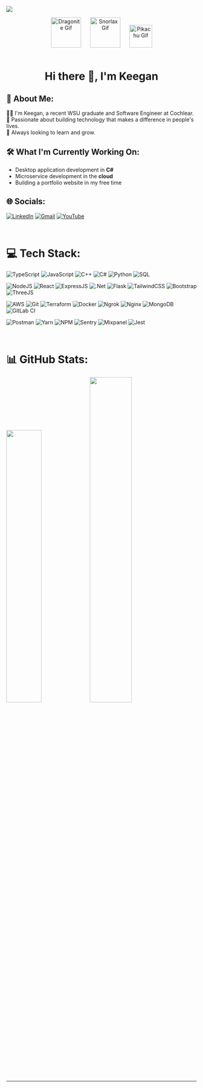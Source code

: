 [![](https://visitcount.itsvg.in/api?id=kengen1&icon=0&color=0)](https://visitcount.itsvg.in)


<div align="center">
  <div>
    <img src="https://media.tenor.com/uiWSnK1MQq0AAAAj/dragonite-pokemon.gif" width="80px" alt="Dragonite Gif" style="margin-right: 10px;">
    <img src="https://media4.giphy.com/media/v1.Y2lkPTc5MGI3NjExdXQycG5pNGwzcDRjMGdzaTJ0eXFpZjF4bG9hYXo2ZWV0MGFmdzd6bSZlcD12MV9pbnRlcm5hbF9naWZfYnlfaWQmY3Q9cw/GYB9dW0icvBg4/200w.webp" width="80px" alt="Snorlax Gif" style="margin: 0 10px;">
    <img src="https://64.media.tumblr.com/4ad9aceb84272026fdf2a62b54188bac/f477a949938a155a-14/s1280x1920/f2cf9a6e1a6413cda10d8a5f313ed544dfbfed0c.gif" width="60px" alt="Pikachu Gif" style="margin-left: 10px;">
  </div>
</div>
<br>
<div align="center">
    <h1> Hi there 👋, I'm Keegan </h1>
</div>

## 💫 About Me:
👨‍💻 I'm Keegan, a recent WSU graduate and Software Engineer at Cochlear.<br>
🚀 Passionate about building technology that makes a difference in people's lives.<br>
🌱 Always looking to learn and grow.

## 🛠 What I'm Currently Working On:
- Desktop application development in **C#**
- Microservice development in the **cloud**
- Building a portfolio website in my free time

## 🌐 Socials:
[![LinkedIn](https://img.shields.io/badge/LinkedIn-%230077B5.svg?style=for-the-badge&logo=linkedin&logoColor=white)](https://www.linkedin.com/in/keegan-hidson/)
[![Gmail](https://img.shields.io/badge/Gmail-D14836.svg?style=for-the-badge&logo=gmail&logoColor=white)](mailto:keeganhidson00@gmail.com)
[![YouTube](https://img.shields.io/badge/YouTube-%23D3D3D3.svg?style=for-the-badge&logo=youtube&logoColor=white)](https://www.youtube.com/watch?v=dQw4w9WgXcQ)

<br>

# 💻 Tech Stack:

![TypeScript](https://img.shields.io/badge/typescript-%23007ACC.svg?style=for-the-badge&logo=typescript&logoColor=white)
![JavaScript](https://img.shields.io/badge/javascript-%23323330.svg?style=for-the-badge&logo=javascript&logoColor=%23F7DF1E)
![C++](https://img.shields.io/badge/c++-%2300599C.svg?style=for-the-badge&logo=c%2B%2B&logoColor=white)
![C#](https://img.shields.io/badge/c%23-%23239120.svg?style=for-the-badge&logo=csharp&logoColor=white)
![Python](https://img.shields.io/badge/python-3670A0?style=for-the-badge&logo=python&logoColor=ffdd54)
![SQL](https://img.shields.io/badge/sql-4479A1.svg?style=for-the-badge&logo=mysql&logoColor=white)

![NodeJS](https://img.shields.io/badge/node.js-6DA55F?style=for-the-badge&logo=node.js&logoColor=white)
![React](https://img.shields.io/badge/react-%2320232a.svg?style=for-the-badge&logo=react&logoColor=%2361DAFB)
![ExpressJS](https://img.shields.io/badge/express.js-%23404d59.svg?style=for-the-badge&logo=express&logoColor=%2361DAFB)
![.Net](https://img.shields.io/badge/.NET-5C2D91?style=for-the-badge&logo=.net&logoColor=white)
![Flask](https://img.shields.io/badge/flask-%23000.svg?style=for-the-badge&logo=flask&logoColor=white)
![TailwindCSS](https://img.shields.io/badge/tailwindcss-%2338B2AC.svg?style=for-the-badge&logo=tailwind-css&logoColor=white)
![Bootstrap](https://img.shields.io/badge/bootstrap-%238511FA.svg?style=for-the-badge&logo=bootstrap&logoColor=white)
![ThreeJS](https://img.shields.io/badge/threejs-black?style=for-the-badge&logo=three.js&logoColor=white)

![AWS](https://img.shields.io/badge/AWS-%23FF9900.svg?style=for-the-badge&logo=amazon-aws&logoColor=white)
![Git](https://img.shields.io/badge/git-%23F05033.svg?style=for-the-badge&logo=git&logoColor=white)
![Terraform](https://img.shields.io/badge/terraform-%23623CE4.svg?style=for-the-badge&logo=terraform&logoColor=white)
![Docker](https://img.shields.io/badge/docker-%232496ED.svg?style=for-the-badge&logo=docker&logoColor=white)
![Ngrok](https://img.shields.io/badge/ngrok-%233c0000.svg?style=for-the-badge&logo=ngrok&logoColor=white)
![Nginx](https://img.shields.io/badge/nginx-%23009639.svg?style=for-the-badge&logo=nginx&logoColor=white)
![MongoDB](https://img.shields.io/badge/MongoDB-%234ea94b.svg?style=for-the-badge&logo=mongodb&logoColor=white)
![GitLab CI](https://img.shields.io/badge/gitlab%20CI-%23181717.svg?style=for-the-badge&logo=gitlab&logoColor=white)

![Postman](https://img.shields.io/badge/postman-%23FF6C37.svg?style=for-the-badge&logo=postman&logoColor=white)
![Yarn](https://img.shields.io/badge/yarn-%232C8EBB.svg?style=for-the-badge&logo=yarn&logoColor=white)
![NPM](https://img.shields.io/badge/NPM-%23CB3837.svg?style=for-the-badge&logo=npm&logoColor=white)
![Sentry](https://img.shields.io/badge/sentry-%234C4C4C.svg?style=for-the-badge&logo=sentry&logoColor=white)
![Mixpanel](https://img.shields.io/badge/mixpanel-%2366B2FF.svg?style=for-the-badge&logo=mixpanel&logoColor=white)
![Jest](https://img.shields.io/badge/jest-%23C21325.svg?style=for-the-badge&logo=jest&logoColor=white)

<br>

# 📊 GitHub Stats:
<div align="left">
  <img src="https://github-readme-stats.vercel.app/api?username=kengen1&show_icons=true&theme=dark&hide_border=true&count_private=true&include_all_commits=true&hide_rank=true&hide_title=true" width="43%" />
  <img src="https://github-readme-stats.vercel.app/api/top-langs/?username=kengen1&theme=dark&layout=compact&hide_border=true&count_private=true&hide_title=true" width="47%" />
</div>
<br>

---
